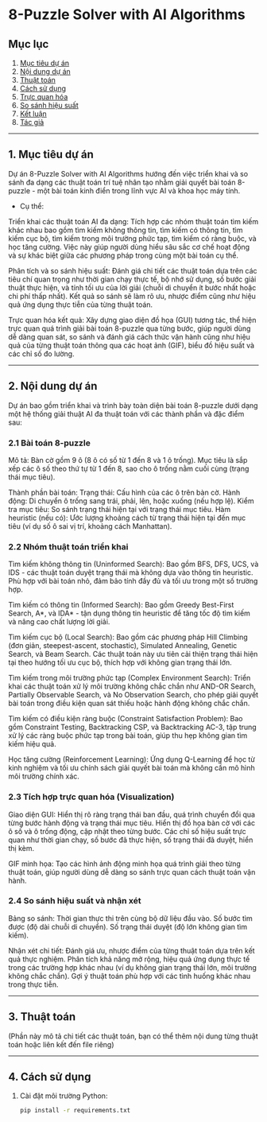# 8-Puzzle Solver with AI Algorithms

## Mục lục
1. [Mục tiêu dự án](#1-mục-tiêu-dự-án)  
2. [Nội dung dự án](#2-nội-dung-dự-án)  
3. [Thuật toán](#3-thuật-toán)  
4. [Cách sử dụng](#4-cách-sử-dụng)  
5. [Trực quan hóa](#5-trực-quan-hóa)  
6. [So sánh hiệu suất](#6-so-sánh-hiệu-suất)  
7. [Kết luận](#7-kết-luận)  
8. [Tác giả](#8-tác-giả)  

---

## 1. Mục tiêu dự án

Dự án 8-Puzzle Solver with AI Algorithms hướng đến việc triển khai và so sánh đa dạng các thuật toán trí tuệ nhân tạo nhằm giải quyết bài toán 8-puzzle - một bài toán kinh điển trong lĩnh vực AI và khoa học máy tính.

- Cụ thể:

Triển khai các thuật toán AI đa dạng: Tích hợp các nhóm thuật toán tìm kiếm khác nhau bao gồm tìm kiếm không thông tin, tìm kiếm có thông tin, tìm kiếm cục bộ, tìm kiếm trong môi trường phức tạp, tìm kiếm có ràng buộc, và học tăng cường. Việc này giúp người dùng hiểu sâu sắc cơ chế hoạt động và sự khác biệt giữa các phương pháp trong cùng một bài toán cụ thể.

Phân tích và so sánh hiệu suất: Đánh giá chi tiết các thuật toán dựa trên các tiêu chí quan trọng như thời gian chạy thực tế, bộ nhớ sử dụng, số bước giải thuật thực hiện, và tính tối ưu của lời giải (chuỗi di chuyển ít bước nhất hoặc chi phí thấp nhất). Kết quả so sánh sẽ làm rõ ưu, nhược điểm cũng như hiệu quả ứng dụng thực tiễn của từng thuật toán.

Trực quan hóa kết quả: Xây dựng giao diện đồ họa (GUI) tương tác, thể hiện trực quan quá trình giải bài toán 8-puzzle qua từng bước, giúp người dùng dễ dàng quan sát, so sánh và đánh giá cách thức vận hành cũng như hiệu quả của từng thuật toán thông qua các hoạt ảnh (GIF), biểu đồ hiệu suất và các chỉ số đo lường.

---

## 2. Nội dung dự án

Dự án bao gồm triển khai và trình bày toàn diện bài toán 8-puzzle dưới dạng một hệ thống giải thuật AI đa thuật toán với các thành phần và đặc điểm sau:

### 2.1 Bài toán 8-puzzle
Mô tả: Bàn cờ gồm 9 ô (8 ô có số từ 1 đến 8 và 1 ô trống). Mục tiêu là sắp xếp các ô số theo thứ tự từ 1 đến 8, sao cho ô trống nằm cuối cùng (trạng thái mục tiêu).

Thành phần bài toán:
Trạng thái: Cấu hình của các ô trên bàn cờ.
Hành động: Di chuyển ô trống sang trái, phải, lên, hoặc xuống (nếu hợp lệ).
Kiểm tra mục tiêu: So sánh trạng thái hiện tại với trạng thái mục tiêu.
Hàm heuristic (nếu có): Ước lượng khoảng cách từ trạng thái hiện tại đến mục tiêu (ví dụ số ô sai vị trí, khoảng cách Manhattan).

### 2.2 Nhóm thuật toán triển khai
Tìm kiếm không thông tin (Uninformed Search):
Bao gồm BFS, DFS, UCS, và IDS - các thuật toán duyệt trạng thái mà không dựa vào thông tin heuristic. Phù hợp với bài toán nhỏ, đảm bảo tính đầy đủ và tối ưu trong một số trường hợp.

Tìm kiếm có thông tin (Informed Search):
Bao gồm Greedy Best-First Search, A*, và IDA* - tận dụng thông tin heuristic để tăng tốc độ tìm kiếm và nâng cao chất lượng lời giải.

Tìm kiếm cục bộ (Local Search):
Bao gồm các phương pháp Hill Climbing (đơn giản, steepest-ascent, stochastic), Simulated Annealing, Genetic Search, và Beam Search. Các thuật toán này ưu tiên cải thiện trạng thái hiện tại theo hướng tối ưu cục bộ, thích hợp với không gian trạng thái lớn.

Tìm kiếm trong môi trường phức tạp (Complex Environment Search):
Triển khai các thuật toán xử lý môi trường không chắc chắn như AND-OR Search, Partially Observable Search, và No Observation Search, cho phép giải quyết bài toán trong điều kiện quan sát thiếu hoặc hành động không chắc chắn.

Tìm kiếm có điều kiện ràng buộc (Constraint Satisfaction Problem):
Bao gồm Constraint Testing, Backtracking CSP, và Backtracking AC-3, tập trung xử lý các ràng buộc phức tạp trong bài toán, giúp thu hẹp không gian tìm kiếm hiệu quả.

Học tăng cường (Reinforcement Learning):
Ứng dụng Q-Learning để học từ kinh nghiệm và tối ưu chính sách giải quyết bài toán mà không cần mô hình môi trường chính xác.

### 2.3 Tích hợp trực quan hóa (Visualization)
Giao diện GUI:
Hiển thị rõ ràng trạng thái ban đầu, quá trình chuyển đổi qua từng bước hành động và trạng thái mục tiêu.
Hiển thị đồ họa bàn cờ với các ô số và ô trống động, cập nhật theo từng bước.
Các chỉ số hiệu suất trực quan như thời gian chạy, số bước đã thực hiện, số trạng thái đã duyệt, hiển thị kèm.

GIF minh họa:
Tạo các hình ảnh động minh họa quá trình giải theo từng thuật toán, giúp người dùng dễ dàng so sánh trực quan cách thuật toán vận hành.

### 2.4 So sánh hiệu suất và nhận xét
Bảng so sánh:
Thời gian thực thi trên cùng bộ dữ liệu đầu vào.
Số bước tìm được (độ dài chuỗi di chuyển).
Số trạng thái duyệt (độ lớn không gian tìm kiếm).

Nhận xét chi tiết:
Đánh giá ưu, nhược điểm của từng thuật toán dựa trên kết quả thực nghiệm.
Phân tích khả năng mở rộng, hiệu quả ứng dụng thực tế trong các trường hợp khác nhau (ví dụ không gian trạng thái lớn, môi trường không chắc chắn).
Gợi ý thuật toán phù hợp với các tình huống khác nhau trong thực tiễn.

---

## 3. Thuật toán

(Phần này mô tả chi tiết các thuật toán, bạn có thể thêm nội dung từng thuật toán hoặc liên kết đến file riêng)

---

## 4. Cách sử dụng

1. Cài đặt môi trường Python:
   ```bash
   pip install -r requirements.txt
